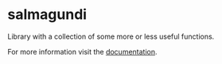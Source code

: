 # salmagundi

Library with a collection of some more or less useful functions.

For more information visit the [documentation](https://andreas19.github.io/salmagundi/overview.html).
